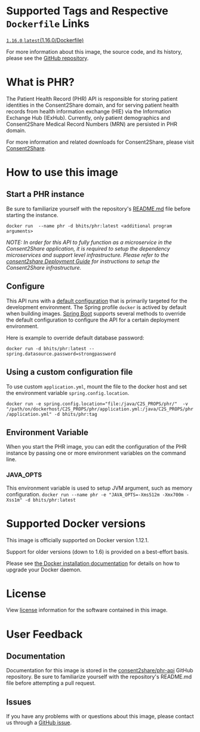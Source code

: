 # Supported Tags and Respective `Dockerfile` Links

[`1.16.0`](https://github.com/FEISystems/phr-api/blob/master/phr/src/main/docker/Dockerfile),[`latest`](https://github.com/FEISystems/phr-api/blob/master/phr/src/main/docker/Dockerfile)[(1.16.0/Dockerfile)](https://github.com/FEISystems/phr-api/blob/master/phr/src/main/docker/Dockerfile)

For more information about this image, the source code, and its history, please see the [GitHub repository](https://github.com/FEISystems/phr-api).

# What is PHR?

The Patient Health Record (PHR) API is responsible for storing patient identities in the Consent2Share domain, and for serving patient health records from health information exchange (HIE) via the Information Exchange Hub (IExHub). Currently, only patient demographics and Consent2Share Medical Record Numbers (MRN) are persisted in PHR domain.

For more information and related downloads for Consent2Share, please visit [Consent2Share](https://feisystems.github.io/consent2share/).

# How to use this image


## Start a PHR instance

Be sure to familiarize yourself with the repository's [README.md](https://github.com/FEISystems/phr-api) file before starting the instance.

`docker run  --name phr -d bhits/phr:latest <additional program arguments>`

*NOTE: In order for this API to fully function as a microservice in the Consent2Share application, it is required to setup the dependency microservices and support level infrastructure. Please refer to the [consent2share Deployment Guide]() for instructions to setup the Consent2Share infrastructure.*


## Configure

This API runs with a [default configuration](https://github.com/FEISystems/phr-api/blob/master/phr/src/main/resources/application.yml) that is primarily targeted for the development environment.  The Spring profile `docker` is actived by default when building images. [Spring Boot](https://projects.spring.io/spring-boot/) supports several methods to override the default configuration to configure the API for a certain deployment environment. 

Here is example to override default database password:

`docker run -d bhits/phr:latest --spring.datasource.password=strongpassword`

## Using a custom configuration file

To use custom `application.yml`, mount the file to the docker host and set the environment variable `spring.config.location`.

`docker run -e spring.config.location="file:/java/C2S_PROPS/phr/"  -v "/path/on/dockerhost/C2S_PROPS/phr/application.yml:/java/C2S_PROPS/phr/application.yml" -d bhits/phr:tag`

## Environment Variable

When you start the PHR image, you can edit the configuration of the PHR instance by passing one or more environment variables on the command line. 

### JAVA_OPTS 
This environment variable is used to setup JVM argument, such as memory configuration.
`docker run --name phr -e "JAVA_OPTS=-Xms512m -Xmx700m -Xss1m" -d bhits/phr:latest`

# Supported Docker versions
This image is officially supported on Docker version 1.12.1.

Support for older versions (down to 1.6) is provided on a best-effort basis.

Please see [the Docker installation documentation](https://docs.docker.com/engine/installation/) for details on how to upgrade your Docker daemon.

# License
View [license]() information for the software contained in this image.

# User Feedback

## Documentation 
Documentation for this image is stored in the [consent2share/phr-api](https://github.com/FEISystems/phr-api) GitHub repository. Be sure to familiarize yourself with the repository's README.md file before attempting a pull request.

## Issues

If you have any problems with or questions about this image, please contact us through a [GitHub issue](https://github.com/FEISystems/phr-api/issues).

